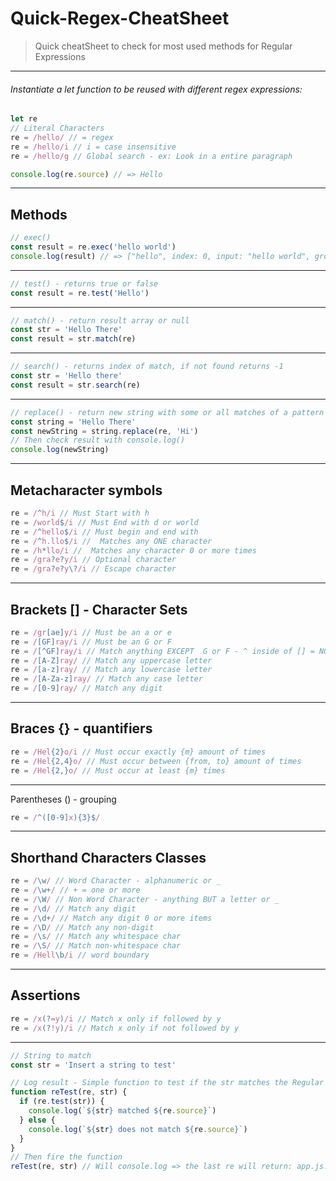 # Quick-Regex-CheatSheet
> Quick cheatSheet to check for most used methods for Regular Expressions
___

###### Instantiate a let function to be reused with different regex expressions: 
```javascript
let re
// Literal Characters
re = /hello/ // = regex
re = /hello/i // i = case insensitive
re = /hello/g // Global search - ex: Look in a entire paragraph

console.log(re.source) // => Hello

```
---
## Methods
```javascript
// exec()
const result = re.exec('hello world')
console.log(result) // => ["hello", index: 0, input: "hello world", groups: undefined]
```
---
```javascript
// test() - returns true or false
const result = re.test('Hello')
```
---
```javascript
// match() - return result array or null
const str = 'Hello There'
const result = str.match(re)
```
---
```javascript
// search() - returns index of match, if not found returns -1
const str = 'Hello there'
const result = str.search(re)
```
---
```javascript
// replace() - return new string with some or all matches of a pattern
const string = 'Hello There'
const newString = string.replace(re, 'Hi')
// Then check result with console.log()
console.log(newString)
```
---
## Metacharacter symbols
```javascript
re = /^h/i // Must Start with h
re = /world$/i // Must End with d or world
re = /^hello$/i // Must begin and end with
re = /^h.llo$/i //  Matches any ONE character
re = /h*llo/i //  Matches any character 0 or more times
re = /gra?e?y/i // Optional character
re = /gra?e?y\?/i // Escape character
```
---
## Brackets [] - Character Sets
```javascript
re = /gr[ae]y/i // Must be an a or e
re = /[GF]ray/i // Must be an G or F
re = /[^GF]ray/i // Match anything EXCEPT  G or F - ^ inside of [] = NOT
re = /[A-Z]ray/ // Match any uppercase letter
re = /[a-z]ray/ // Match any lowercase letter
re = /[A-Za-z]ray/ // Match any case letter
re = /[0-9]ray/ // Match any digit
```
---
## Braces {} - quantifiers
```javascript
re = /Hel{2}o/i // Must occur exactly {m} amount of times
re = /Hel{2,4}o/ // Must occur between {from, to} amount of times
re = /Hel{2,}o/ // Must occur at least {m} times
```
---
Parentheses () - grouping
```javascript
re = /^([0-9]x){3}$/
```
---
## Shorthand Characters Classes
```javascript
re = /\w/ // Word Character - alphanumeric or _
re = /\w+/ // + = one or more
re = /\W/ // Non Word Character - anything BUT a letter or _
re = /\d/ // Match any digit
re = /\d+/ // Match any digit 0 or more items
re = /\D/ // Match any non-digit
re = /\s/ // Match any whitespace char
re = /\S/ // Match non-whitespace char
re = /Hell\b/i // word boundary
```
---
## Assertions
```javascript
re = /x(?=y)/i // Match x only if followed by y
re = /x(?!y)/i // Match x only if not followed by y
```
---
```javascript
// String to match
const str = 'Insert a string to test'

// Log result - Simple function to test if the str matches the Regular Expression
function reTest(re, str) {
  if (re.test(str)) {
    console.log(`${str} matched ${re.source}`)
  } else {
    console.log(`${str} does not match ${re.source}`)
  }
}
// Then fire the function
reTest(re, str) // Will console.log => the last re will return: app.js:89 Insert a string to test does not match x(?!y)
```
